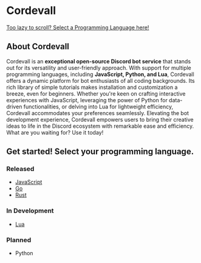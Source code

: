 # Cordevall
<a href="https://github.com/Eveeifyeve/Cordevall/blob/main/README.md#get-started-select-your-programming-language">Too lazy to scroll? Select a Programming Language here!</a>

## About Cordevall
Cordevall is an **exceptional open-source Discord bot service** that stands out for its versatility and user-friendly approach. With support for multiple programming languages, including **JavaScript, Python, and Lua**, Cordevall offers a dynamic platform for bot enthusiasts of all coding backgrounds. Its rich library of simple tutorials makes installation and customization a breeze, even for beginners. Whether you're keen on crafting interactive experiences with JavaScript, leveraging the power of Python for data-driven functionalities, or delving into Lua for lightweight efficiency, Cordevall accommodates your preferences seamlessly. Elevating the bot development experience, Cordevall empowers users to bring their creative ideas to life in the Discord ecosystem with remarkable ease and efficiency. What are you waiting for? Use it today!

## Get started! Select your programming language.
### Released
- <a href="https://github.com/Eveeifyeve/Eveeifys-JS-CordBot">JavaScript</a>
- <a href="https://github.com/Eveeifyeve/Go_DiscordBot">Go</a>
- <a href="https://github.com/Eveeifyeve/Go_DiscordBot">Rust</a>

### In Development
- <a href="https://github.com/Eveeifyeve/Cordevall-Lua/tree/main#readme">Lua</a>

### Planned
- Python
